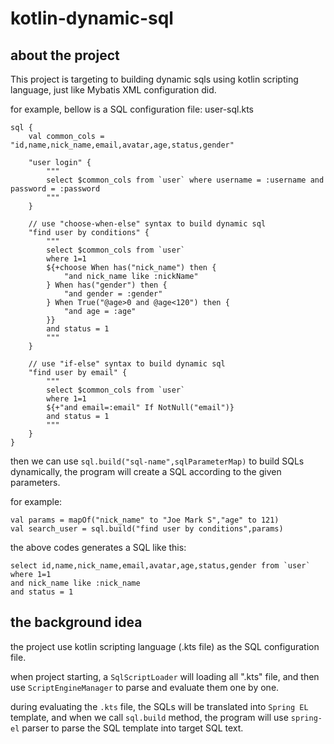 # kotlin-dynamic-sql

## about the project

This project is targeting to building dynamic sqls using kotlin scripting language, just like Mybatis XML configuration did.

for example, bellow is a SQL configuration file: user-sql.kts

```
sql {
    val common_cols = "id,name,nick_name,email,avatar,age,status,gender"
    
    "user login" {
        """
        select $common_cols from `user` where username = :username and password = :password
        """
    }
    
    // use "choose-when-else" syntax to build dynamic sql
    "find user by conditions" {
        """
        select $common_cols from `user`
        where 1=1 
        ${+choose When has("nick_name") then {
            "and nick_name like :nickName"
        } When has("gender") then {
            "and gender = :gender"
        } When True("@age>0 and @age<120") then {
            "and age = :age"
        }}
        and status = 1
        """
    }
    
    // use "if-else" syntax to build dynamic sql
    "find user by email" {
        """
        select $common_cols from `user`
        where 1=1
        ${+"and email=:email" If NotNull("email")}
        and status = 1
        """
    }
}
```

then we can use ```sql.build("sql-name",sqlParameterMap)``` to build SQLs dynamically, the program will create a SQL according to the given parameters.

for example:

```
val params = mapOf("nick_name" to "Joe Mark S","age" to 121)
val search_user = sql.build("find user by conditions",params)
```

the above codes generates a SQL like this:
```
select id,name,nick_name,email,avatar,age,status,gender from `user`
where 1=1
and nick_name like :nick_name
and status = 1
```

## the background idea
the project use kotlin scripting language (.kts file) as the SQL configuration file.

when project starting, a ```SqlScriptLoader``` will loading all ".kts" file, and then use ```ScriptEngineManager``` to parse and evaluate them one by one.

during evaluating the ```.kts``` file, the SQLs will be translated into ```Spring EL``` template, and when we call ```sql.build``` method, the program will use ```spring-el``` parser to parse the SQL template into target SQL text.
